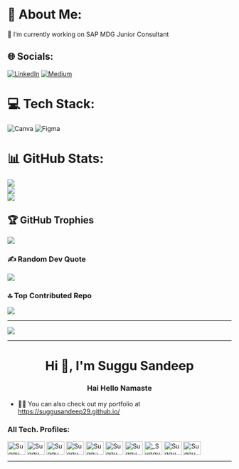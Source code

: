 # 💫 About Me:
🔭 I’m currently working on SAP MDG Junior Consultant<br>


## 🌐 Socials:
[![LinkedIn](https://img.shields.io/badge/LinkedIn-%230077B5.svg?logo=linkedin&logoColor=white)](https://linkedin.com/in/suggu-sandeep-4b572a1a1) [![Medium](https://img.shields.io/badge/Medium-12100E?logo=medium&logoColor=white)](https://medium.com/@sandeepsuggu29) 

# 💻 Tech Stack:
![Canva](https://img.shields.io/badge/Canva-%2300C4CC.svg?style=flat&logo=Canva&logoColor=white) 	![Figma](https://img.shields.io/badge/figma-%23F24E1E.svg?style=flat&logo=figma&logoColor=white)
# 📊 GitHub Stats:
![](https://github-readme-stats.vercel.app/api?username=SugguSandeep29&theme=default&hide_border=false&include_all_commits=true&count_private=true)<br/>
![](https://github-readme-streak-stats.herokuapp.com/?user=SugguSandeep29&theme=default&hide_border=false)<br/>
![](https://github-readme-stats.vercel.app/api/top-langs/?username=SugguSandeep29&theme=default&hide_border=false&include_all_commits=true&count_private=true&layout=compact)

## 🏆 GitHub Trophies
![](https://github-profile-trophy.vercel.app/?username=SugguSandeep29&theme=flat&no-frame=false&no-bg=false&margin-w=4)

### ✍️ Random Dev Quote
![](https://quotes-github-readme.vercel.app/api?type=horizontal&theme=light)

### 🔝 Top Contributed Repo
![](https://github-contributor-stats.vercel.app/api?username=SugguSandeep29&limit=5&theme=flat&combine_all_yearly_contributions=true)

---
[![](https://visitcount.itsvg.in/api?id=SugguSandeep29&icon=0&color=6)](https://visitcount.itsvg.in)

<!-- Proudly created with GPRM ( https://gprm.itsvg.in ) -->

______________________________________________________________________________

<h1 align="center">Hi 👋, I'm Suggu Sandeep</h1>
<h3 align="center">Hai Hello Namaste</h3>

<!---<p align="left"> <img src="https://komarev.com/ghpvc/?username=SugguSandeep29&label=Profile%20views&color=129e00&style=plastic" alt="SugguSandeep29" /> </p>---->

- 👨‍💻 You can also check out my portfolio at https://suggusandeep29.github.io/

<h3 align="left">All Tech. Profiles:</h3>
<p align="left">
  <a href="https://www.hackerearth.com/@suggu3" target="_blank"><img align="center" src="https://cdn.jsdelivr.net/npm/simple-icons@3.0.1/icons/hackerearth.svg" alt="Suggu Sandeep" height="30" width="40" /></a>
  <a href="https://www.hackerrank.com/KLU_180030167" target="_blank"><img align="center" src="https://cdn.jsdelivr.net/npm/simple-icons@3.0.1/icons/hackerrank.svg" alt="Suggu Sandeep" height="30" width="40" /></a>
  <a href="https://leetcode.com/klu_180030167/" target="_blank"><img align="center" src="https://cdn.jsdelivr.net/npm/simple-icons@3.0.1/icons/leetcode.svg" alt="Suggu Sandeep" height="30" width="40" /></a>
  <a href="https://sandeepsuggu29.medium.com/" target="_blank"><img align="center" src="https://cdn.jsdelivr.net/npm/simple-icons@3.0.1/icons/medium.svg" alt="Suggu Sandeep" height="30" width="40" /></a>
  <a href="https://www.linkedin.com/in/suggu-sandeep-4b572a1a1/" target="_blank"><img align="center" src="https://cdn.jsdelivr.net/npm/simple-icons@3.0.1/icons/linkedin.svg" alt="Suggu Sandeep" height="30" width="40" /></a>
  <a href="https://github.com/SugguSandeep29" target="_blank"><img align="center" src="https://cdn.jsdelivr.net/npm/simple-icons@3.0.1/icons/github.svg" alt="Suggu Sandeep" height="30" width="40" /></a>
  <a href="https://t.me/Sandeep_2022" target="_blank"><img align="center" src="https://cdn.jsdelivr.net/npm/simple-icons@3.0.1/icons/telegram.svg" alt="Suggu Sandeep" height="30" width="40" /></a>
  <a href="https://www.instagram.com/sandeepreddysuggu/?hl=en" target="_blank"><img align="center" src="https://cdn.jsdelivr.net/npm/simple-icons@3.0.1/icons/instagram.svg" alt="_Suggu Sandeep" height="30" width="40" /></a>
  <a href="https://mobile.twitter.com/suggu_sandeep" target="_blank"><img align="center" src="https://cdn.jsdelivr.net/npm/simple-icons@3.0.1/icons/twitter.svg" alt="Suggu Sandeep" height="30" width="40" /></a>
  <a href="https://www.youtube.com/channel/UCut7DKUZFQyiyCq71E1QaQQ" target="_blank"><img align="center" src="https://cdn.jsdelivr.net/npm/simple-icons@3.0.1/icons/youtube.svg" alt="Suggu Sandeep" height="30" width="40" /></a>
  </p>

<hr>
